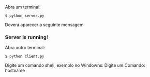 Abra um terminal:

`$ python server.py `

Deverá aparecer a seguinte mensagem
### Server is running!

Abra outro terminal:

`$ python client.py `

Digite um comando shell, 
exemplo no Windowns: 
Digite um Comando: hostname
